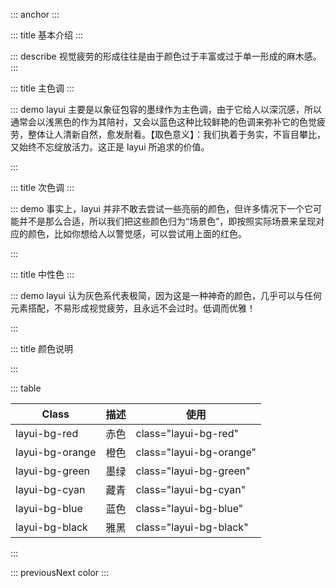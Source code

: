 ::: anchor
:::

::: title 基本介绍
:::

::: describe 视觉疲劳的形成往往是由于颜色过于丰富或过于单一形成的麻木感。
:::

::: title 主色调
:::

::: demo layui 主要是以象征包容的墨绿作为主色调，由于它给人以深沉感，所以通常会以浅黑色的作为其陪衬，又会以蓝色这种比较鲜艳的色调来弥补它的色觉疲劳，整体让人清新自然，愈发耐看。【取色意义】：我们执着于务实，不盲目攀比，又始终不忘绽放活力。这正是 layui 所追求的价值。

<template>
    <ul class="layui-row layui-col-space15">
        <li class="layui-col-sm6">
            <div style="background-color: #009688;padding:10px;color:whitesmoke;padding:30px;border-radius:2px;">
                <p>#009688</p><p>
                </p><p tips="">主色调之一</p>
            </div>
        </li>
        <li class="layui-col-sm6">
            <div style="background-color: #5FB878;padding:10px;color:whitesmoke;padding:30px;border-radius:2px;">
                <p>#5FB878</p><p>
                </p><p tips="">一般用于选中状态</p>
            </div>
        </li>
        <li class="layui-col-sm6">
            <div style="background-color: #393D49;padding:10px;color:whitesmoke;padding:30px;border-radius:2px;">
                <p>#393D49</p><p>
                </p><p tips="">通常用于导航</p>
            </div>
        </li>
        <li class="layui-col-sm6">
            <div style="background-color: #1E9FFF;padding:10px;color:whitesmoke;padding:30px;border-radius:2px;">
                <p>#1E9FFF</p><p>
                </p><p tips="">经典蓝</p>
            </div>
        </li>
    </ul>
</template>

<script>
import { ref } from 'vue'

export default {
  setup() {

    return {
    }
  }
}
</script>

:::

::: title 次色调
:::

::: demo 事实上，layui 并非不敢去尝试一些亮丽的颜色，但许多情况下一个它可能并不是那么合适，所以我们把这些颜色归为“场景色”，即按照实际场景来呈现对应的颜色，比如你想给人以警觉感，可以尝试用上面的红色。

<template>
<ul class="layui-row layui-col-space15">
      <li class="layui-col-sm6">
        <div style="background-color: #FFB800;padding:10px;color:whitesmoke;padding:30px;border-radius:2px;">
          <p>#FFB800</p><p>
          </p><p tips="">暖色系</p>
        </div>
      </li>
      <li class="layui-col-sm6">
        <div style="background-color: #FF5722;padding:10px;color:whitesmoke;padding:30px;border-radius:2px;">
          <p>#FF5722</p><p>
          </p><p tips="">比较引人注意的颜色</p>
        </div>
      </li>
      <li class="layui-col-sm6">
        <div style="background-color: #01AAED;padding:10px;color:whitesmoke;padding:30px;border-radius:2px;">
          <p>#01AAED</p><p>
          </p><p tips="">文本链接着色</p>
        </div>
      </li>
      <li class="layui-col-sm6">
        <div style="background-color: #2F4056;padding:10px;color:whitesmoke;padding:30px;border-radius:2px;">
          <p>#2F4056</p><p>
          </p><p tips="">侧边色</p>
        </div>
      </li>
    </ul>
</template>

<script>
import { ref } from 'vue'

export default {
  setup() {

    return {
    }
  }
}
</script>

:::

::: title 中性色
:::

::: demo layui 认为灰色系代表极简，因为这是一种神奇的颜色，几乎可以与任何元素搭配，不易形成视觉疲劳，且永远不会过时。低调而优雅！

<template>
<ul class="layui-row site-doc-color site-doc-necolor">
      <li class="layui-col-md12">
        <div style="background-color: #FAFAFA;">
          <p>#FAFAFA</p><p>
        </p></div>
      </li>
      <li class="layui-col-md12">
        <div style="background-color: #f6f6f6;"><p>#F6F6F6</p><p></p></div>
      </li>
      <li class="layui-col-md4">
        <div style="background-color: #eeeeee;"><p>#eeeeee</p><p></p></div>
      </li>
      <li class="layui-col-md4">
        <div style="background-color: #e2e2e2;"><p>#e2e2e2</p><p></p></div>
      </li>
      <li class="layui-col-md4">
        <div style="background-color: #dddddd;"><p>#dddddd</p><p></p></div>
      </li>
      <li class="layui-col-md4">
        <div style="background-color: #d2d2d2;"><p>#d2d2d2</p><p></p></div>
      </li>
      <li class="layui-col-md4">
        <div style="background-color: #cccccc;"><p>#cccccc</p><p></p></div>
      </li>
      <li class="layui-col-md4">
        <div style="background-color: #c2c2c2;"><p>#c2c2c2</p><p></p></div>
      </li>
    </ul>
</template>

<script>
import { ref } from 'vue'

export default {
  setup() {

    return {
    }
  }
}
</script>

:::

::: title 颜色说明

:::

::: table

| Class           | 描述 | 使用                    |
| --------------- | ---- | ----------------------- |
| layui-bg-red    | 赤色 | class="layui-bg-red"    |
| layui-bg-orange | 橙色 | class="layui-bg-orange" |
| layui-bg-green  | 墨绿 | class="layui-bg-green"  |
| layui-bg-cyan   | 藏青 | class="layui-bg-cyan"   |
| layui-bg-blue   | 蓝色 | class="layui-bg-blue"   |
| layui-bg-black  | 雅黑 | class="layui-bg-black"  |

:::

 

::: previousNext color
:::